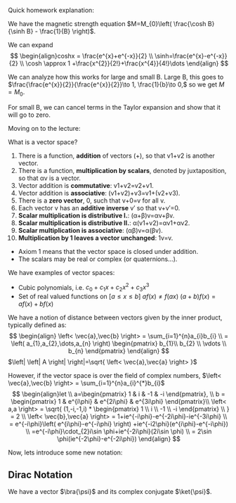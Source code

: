 Quick homework explanation:

We have the magnetic strength equation $M=M_{0}\left( \frac{\cosh B}{\sinh B} - \frac{1}{B} \right)$.

We can expand $$
\begin{align}coshx = 
\frac{e^{x}+e^{-x}}{2} \\
\sinh=\frac{e^{x}-e^{-x}}{2} \\
\cosh \approx 1 +\frac{x^{2}}{2!}+\frac{x^{4}}{4!}\dots
\end{align}
$$

We can analyze how this works for large and small B. Large B, this goes to $\frac{\frac{e^{x}}{2}}{\frac{e^{x}}{2}}\to 1, \frac{1}{b}\to 0,$ so we get $M=M_{0}$.

For small B, we can cancel terms in the Taylor expansion and show that it will go to zero.


Moving on to the lecture:

What is a vector space? 
1. There is a function, **addition** of vectors (+), so that v1+v2 is another vector.
2. There is a function, **multiplication by scalars**, denoted by juxtaposition, so that αv is a vector.
3. Vector addition is **commutative**: v1+v2=v2+v1.
4. Vector addition is **associative**: (v1+v2)+v3=v1+(v2+v3).
5. There is a **zero vector**, 0, such that v+0=v for all v.
6. Each vector v has an **additive inverse** v′ so that v+v′=0.
7. **Scalar multiplication is distributive I.**: (α+β)v=αv+βv.
8. **Scalar multiplication is distributive II.**: α(v1+v2)=αv1+αv2.
9. **Scalar multiplication is associative**: (αβ)v=α(βv).
10. **Multiplication by 1 leaves a vector unchanged**: 1v=v.

- Axiom 1 means that the vector space is closed under addition.
- The scalars may be real or complex (or quaternions…).

We have examples of vector spaces:
- Cubic polynomials, i.e. $c_{0}+c_{1}x+c_{2}x^{2}+c_{3}x^{3}$
- Set of real valued functions on $\left[ a \leq x \leq b \right]$
$af(x)\neq f(ax)$
$(a+b)f(x)=af(x)+bf(x)$

We have a notion of distance between vectors given by the inner product, typically defined as:
$$
\begin{align}
\left< \vec{a},\vec{b} \right> = \sum_{i=1}^{n}a_{i}b_{i}  \\
= \left( a_{1},a_{2},\dots,a_{n} \right) \begin{pmatrix}
b_{1}\\ b_{2} \\ \vdots \\ b_{n}
\end{pmatrix}
\end{align}
$$
$\left| \left| A \right| \right|=\sqrt{ \left< \vec{a},\vec{a} \right> }$

However, if the vector space is over the field of complex numbers,
$\left< \vec{a},\vec{b} \right> = \sum_{i=1}^{n}a_{i}^{*}b_{i}$
$$
\begin{align}let \\
a=\begin{pmatrix}
1 & i & -1 & -i
\end{pmatrix},   \\
b = \begin{pmatrix}
1 & e^{i\phi} & e^{2i\phi} & e^{3i\phi}
\end{pmatrix}\\
\left< a,a \right> = \sqrt{ (1,-i,-1,i) * \begin{pmatrix}
1 \\ i \\ -1 \\ -i
\end{pmatrix} \\ }
= 2 \\
\left< \vec{b},\vec{a} \right> = 1+ie^{-i\phi}-e^{-2i\phi}-ie^{-3i\phi} \\
= e^{-i\phi}\left( e^{i\phi}-e^{-i\phi} \right) +ie^{-i2\phi}(e^{i\phi}-e^{-i\phi}) \\
=e^{-i\phi}\cdot_{2}i\sin \phi+ie^{-2i\phi}(2i\sin \phi) \\
= 2\sin \phi(ie^{-2\phi}-e^{-2i\phi})
\end{align}
$$

Now, lets introduce some new notation: 
## Dirac Notation
We have a vector $\bra{\psi}$ and its complex conjugate $\ket{\psi}$.

